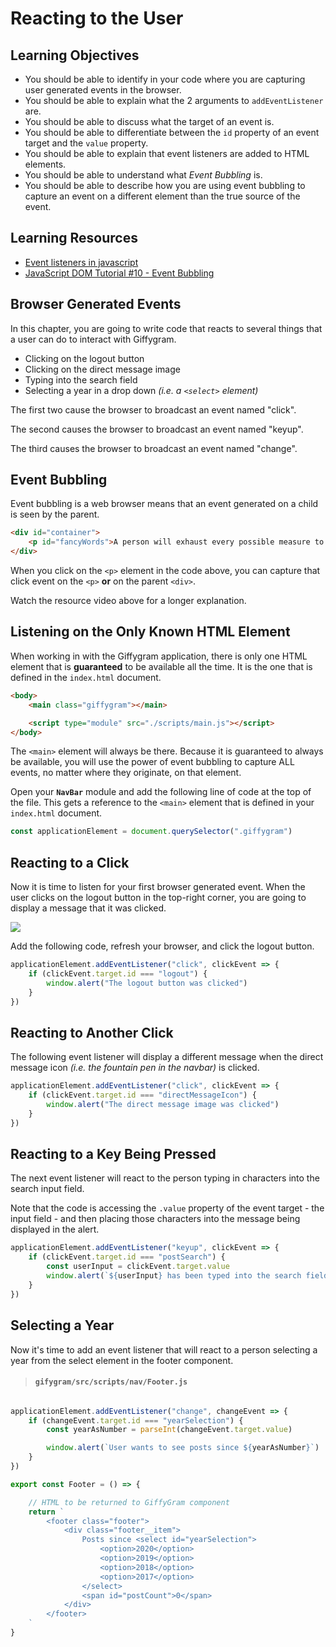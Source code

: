 # Reacting to the User

## Learning Objectives

* You should be able to identify in your code where you are capturing user generated events in the browser.
* You should be able to explain what the 2 arguments to `addEventListener` are.
* You should be able to discuss what the target of an event is.
* You should be able to differentiate between the `id` property of an event target and the `value` property.
* You should be able to explain that event listeners are added to HTML elements.
* You should be able to understand what _Event Bubbling_ is.
* You should be able to describe how you are using event bubbling to capture an event on a different element than the true source of the event.

## Learning Resources

* [Event listeners in javascript](https://www.youtube.com/watch?v=QedZL8kXX6Y)
* [JavaScript DOM Tutorial #10 - Event Bubbling](https://www.youtube.com/watch?v=SqQZ8SttQsI)

## Browser Generated Events

In this chapter, you are going to write code that reacts to several things that a user can do to interact with Giffygram.

* Clicking on the logout button
* Clicking on the direct message image
* Typing into the search field
* Selecting a year in a drop down _(i.e. a `<select>` element)_

The first two cause the browser to broadcast an event named "click".

The second causes the browser to broadcast an event named "keyup".

The third causes the browser to broadcast an event named "change".


## Event Bubbling

Event bubbling is a web browser means that an event generated on a child is seen by the parent.

```html
<div id="container">
    <p id="fancyWords">A person will exhaust every possible measure to avoid the actual work of thinking.</p>
</div>
```

When you click on the `<p>` element in the code above, you can capture that click event on the `<p>` **or** on the parent `<div>`.

Watch the resource video above for a longer explanation.

## Listening on the Only Known HTML Element

When working in with the Giffygram application, there is only one HTML element that is **guaranteed** to be available all the time. It is the one that is defined in the `index.html` document.

```html
<body>
    <main class="giffygram"></main>

    <script type="module" src="./scripts/main.js"></script>
</body>
```

The `<main>` element will always be there. Because it is guaranteed to always be available, you will use the power of event bubbling to capture ALL events, no matter where they originate, on that element.

Open your **`NavBar`** module and add the following line of code at the top of the file. This gets a reference to the `<main>` element that is defined in your `index.html` document.

```js
const applicationElement = document.querySelector(".giffygram")
```

## Reacting to a Click

Now it is time to listen for your first browser generated event. When the user clicks on the logout button in the top-right corner, you are going to display a message that it was clicked.

![](./images/giffygram-logout-click.gif)

Add the following code, refresh your browser, and click the logout button.

```js
applicationElement.addEventListener("click", clickEvent => {
    if (clickEvent.target.id === "logout") {
        window.alert("The logout button was clicked")
    }
})
```

## Reacting to Another Click

The following event listener will display a different message when the direct message icon _(i.e. the fountain pen in the navbar)_ is clicked.

```js
applicationElement.addEventListener("click", clickEvent => {
    if (clickEvent.target.id === "directMessageIcon") {
        window.alert("The direct message image was clicked")
    }
})
```

## Reacting to a Key Being Pressed

The next event listener will react to the person typing in characters into the search input field.

Note that the code is accessing the `.value` property of the event target - the input field - and then placing those characters into the message being displayed in the alert.

```js
applicationElement.addEventListener("keyup", clickEvent => {
    if (clickEvent.target.id === "postSearch") {
        const userInput = clickEvent.target.value
        window.alert(`${userInput} has been typed into the search field`)
    }
})
```

## Selecting a Year

Now it's time to add an event listener that will react to a person selecting a year from the select element in the footer component.

> #### `gifygram/src/scripts/nav/Footer.js`

```js

applicationElement.addEventListener("change", changeEvent => {
    if (changeEvent.target.id === "yearSelection") {
        const yearAsNumber = parseInt(changeEvent.target.value)

        window.alert(`User wants to see posts since ${yearAsNumber}`)
    }
})

export const Footer = () => {

    // HTML to be returned to GiffyGram component
    return `
        <footer class="footer">
            <div class="footer__item">
                Posts since <select id="yearSelection">
                    <option>2020</option>
                    <option>2019</option>
                    <option>2018</option>
                    <option>2017</option>
                </select>
                <span id="postCount">0</span>
            </div>
        </footer>
    `
}
```
